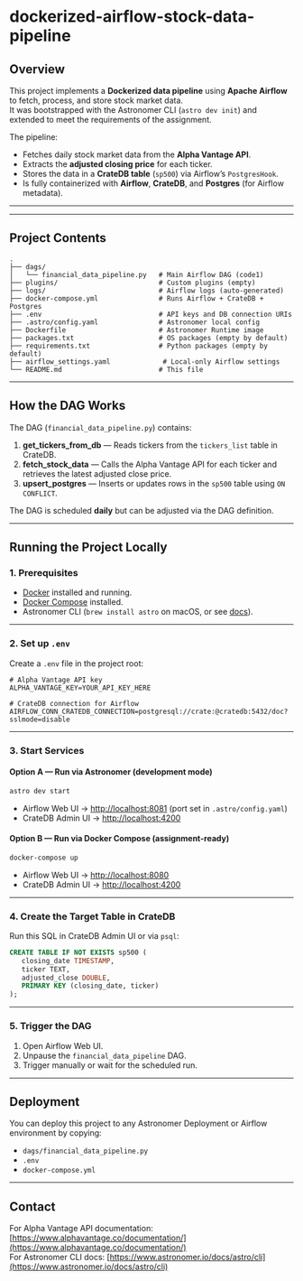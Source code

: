 # dockerized-airflow-stock-data-pipeline

## Overview
This project implements a **Dockerized data pipeline** using **Apache Airflow** to fetch, process, and store stock market data.  
It was bootstrapped with the Astronomer CLI (`astro dev init`) and extended to meet the requirements of the assignment.

The pipeline:
- Fetches daily stock market data from the **Alpha Vantage API**.
- Extracts the **adjusted closing price** for each ticker.
- Stores the data in a **CrateDB table** (`sp500`) via Airflow’s `PostgresHook`.
- Is fully containerized with **Airflow**, **CrateDB**, and **Postgres** (for Airflow metadata).

---



---

## Project Contents

```
.
├── dags/
│   └── financial_data_pipeline.py   # Main Airflow DAG (code1)
├── plugins/                         # Custom plugins (empty)
├── logs/                            # Airflow logs (auto-generated)
├── docker-compose.yml               # Runs Airflow + CrateDB + Postgres
├── .env                             # API keys and DB connection URIs
├── .astro/config.yaml               # Astronomer local config
├── Dockerfile                       # Astronomer Runtime image
├── packages.txt                     # OS packages (empty by default)
├── requirements.txt                 # Python packages (empty by default)
├── airflow_settings.yaml             # Local-only Airflow settings
└── README.md                        # This file
```

---

## How the DAG Works
The DAG (`financial_data_pipeline.py`) contains:
1. **get_tickers_from_db** — Reads tickers from the `tickers_list` table in CrateDB.
2. **fetch_stock_data** — Calls the Alpha Vantage API for each ticker and retrieves the latest adjusted close price.
3. **upsert_postgres** — Inserts or updates rows in the `sp500` table using `ON CONFLICT`.

The DAG is scheduled **daily** but can be adjusted via the DAG definition.

---

## Running the Project Locally

### 1. Prerequisites
- [Docker](https://docs.docker.com/get-docker/) installed and running.
- [Docker Compose](https://docs.docker.com/compose/install/) installed.
- Astronomer CLI (`brew install astro` on macOS, or see [docs](https://www.astronomer.io/docs/astro/cli/install-cli)).

---

### 2. Set up `.env`
Create a `.env` file in the project root:
```env
# Alpha Vantage API key
ALPHA_VANTAGE_KEY=YOUR_API_KEY_HERE

# CrateDB connection for Airflow
AIRFLOW_CONN_CRATEDB_CONNECTION=postgresql://crate:@cratedb:5432/doc?sslmode=disable
```

---

### 3. Start Services

#### Option A — Run via Astronomer (development mode)
```bash
astro dev start
```
- Airflow Web UI → [http://localhost:8081](http://localhost:8081) (port set in `.astro/config.yaml`)
- CrateDB Admin UI → [http://localhost:4200](http://localhost:4200)

#### Option B — Run via Docker Compose (assignment-ready)
```bash
docker-compose up
```
- Airflow Web UI → [http://localhost:8080](http://localhost:8080)
- CrateDB Admin UI → [http://localhost:4200](http://localhost:4200)

---

### 4. Create the Target Table in CrateDB
Run this SQL in CrateDB Admin UI or via `psql`:
```sql
CREATE TABLE IF NOT EXISTS sp500 (
   closing_date TIMESTAMP,
   ticker TEXT,
   adjusted_close DOUBLE,
   PRIMARY KEY (closing_date, ticker)
);
```

---

### 5. Trigger the DAG
1. Open Airflow Web UI.
2. Unpause the `financial_data_pipeline` DAG.
3. Trigger manually or wait for the scheduled run.

---

## Deployment
You can deploy this project to any Astronomer Deployment or Airflow environment by copying:
- `dags/financial_data_pipeline.py`
- `.env`
- `docker-compose.yml`

---

## Contact
For Alpha Vantage API documentation: [https://www.alphavantage.co/documentation/](https://www.alphavantage.co/documentation/)  
For Astronomer CLI docs: [https://www.astronomer.io/docs/astro/cli](https://www.astronomer.io/docs/astro/cli)
